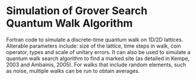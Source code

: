 # Simulation of Grover Search Quantum Walk Algorithm 
Fortran code to simulate a discrete-time quantum walk on 1D/2D lattices. 
Alterable parameters include: size of the lattice, time steps in walk, 
coin operator, types and scale of unitary errors. It can also be used
to simulate a quantum walk search algorithm to find a marked site (as detailed in Kempe, 2003 and Ambainis, 2005). For
walks that include random elements, such as noise, multiple walks can
be run to obtain averages.
